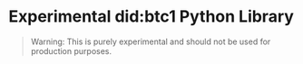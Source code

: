# Experimental did:btc1 Python Library

> Warning: This is purely experimental and should not be used for production purposes.